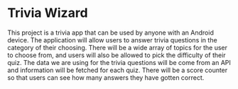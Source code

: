 # Trivia Wizard 
This project is a trivia app that can be used by anyone with an Android device. The application will allow users to answer trivia questions in the category of their choosing. There will be a wide array of topics for the user to choose from, and users will also be allowed to pick the difficulty of their quiz. The data we are using for the trivia questions will be come from an API and information will be fetched for each quiz. There will be a score counter so that users can see how many answers they have gotten correct. 
